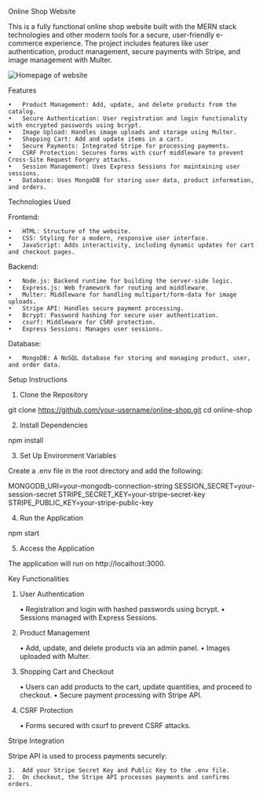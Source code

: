 Online Shop Website

This is a fully functional online shop website built with the MERN stack technologies and other modern tools for a secure, user-friendly e-commerce experience. The project includes features like user authentication, product management, secure payments with Stripe, and image management with Multer.

![Homepage of website](./assets/)


Features

	•	Product Management: Add, update, and delete products from the catalog.
	•	Secure Authentication: User registration and login functionality with encrypted passwords using bcrypt.
	•	Image Upload: Handles image uploads and storage using Multer.
	•	Shopping Cart: Add and update items in a cart.
	•	Secure Payments: Integrated Stripe for processing payments.
	•	CSRF Protection: Secures forms with csurf middleware to prevent Cross-Site Request Forgery attacks.
	•	Session Management: Uses Express Sessions for maintaining user sessions.
	•	Database: Uses MongoDB for storing user data, product information, and orders.

Technologies Used

Frontend:

	•	HTML: Structure of the website.
	•	CSS: Styling for a modern, responsive user interface.
	•	JavaScript: Adds interactivity, including dynamic updates for cart and checkout pages.

Backend:

	•	Node.js: Backend runtime for building the server-side logic.
	•	Express.js: Web framework for routing and middleware.
	•	Multer: Middleware for handling multipart/form-data for image uploads.
	•	Stripe API: Handles secure payment processing.
	•	Bcrypt: Password hashing for secure user authentication.
	•	csurf: Middleware for CSRF protection.
	•	Express Sessions: Manages user sessions.

Database:

	•	MongoDB: A NoSQL database for storing and managing product, user, and order data.

Setup Instructions

1. Clone the Repository

git clone https://github.com/your-username/online-shop.git
cd online-shop

2. Install Dependencies

npm install

3. Set Up Environment Variables

Create a .env file in the root directory and add the following:

MONGODB_URI=your-mongodb-connection-string
SESSION_SECRET=your-session-secret
STRIPE_SECRET_KEY=your-stripe-secret-key
STRIPE_PUBLIC_KEY=your-stripe-public-key

4. Run the Application

npm start

5. Access the Application

The application will run on http://localhost:3000.

Key Functionalities

1. User Authentication

	•	Registration and login with hashed passwords using bcrypt.
	•	Sessions managed with Express Sessions.

2. Product Management

	•	Add, update, and delete products via an admin panel.
	•	Images uploaded with Multer.

3. Shopping Cart and Checkout

	•	Users can add products to the cart, update quantities, and proceed to checkout.
	•	Secure payment processing with Stripe API.

4. CSRF Protection

	•	Forms secured with csurf to prevent CSRF attacks.

Stripe Integration

Stripe API is used to process payments securely:

	1.	Add your Stripe Secret Key and Public Key to the .env file.
	2.	On checkout, the Stripe API processes payments and confirms orders.
